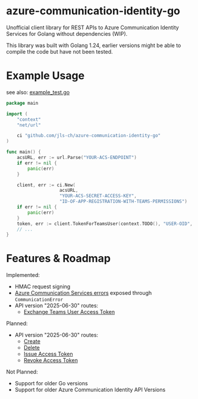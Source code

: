 # azure-communication-identity-go
Unofficial client library for REST APIs to Azure Communication Identity Services for Golang without dependencies (WIP).

This library was built with Golang 1.24, earlier versions might be able to compile the code but have not been tested.

# Example Usage


see also: [example_test.go](./example_test.go)

```go
package main

import (
	"context"
	"net/url"

	ci "github.com/jls-ch/azure-communication-identity-go"
)

func main() {
	acsURL, err := url.Parse("YOUR-ACS-ENDPOINT")
	if err != nil {
		panic(err)
	}

	client, err := ci.New(
			        acsURL,
			        "YOUR-ACS-SECRET-ACCESS-KEY",
			        "ID-OF-APP-REGISTRATION-WITH-TEAMS-PERMISSIONS")
	if err != nil {
		panic(err)
	}
	token, err := client.TokenForTeamsUser(context.TODO(), "USER-OID", "ENTRA-TOKEN-WITH-TEAMS-SCOPE")
    // ...
}

```


# Features & Roadmap

Implemented:
- HMAC request signing
- [Azure Communication Services errors](https://learn.microsoft.com/en-us/rest/api/communication/identity/communication-identity/create?view=rest-communication-identity-2025-06-30&tabs=HTTP#communicationerror) 
exposed through `CommunicationError`
- API version "2025-06-30" routes:
    - [Exchange Teams User Access Token](https://learn.microsoft.com/en-us/rest/api/communication/identity/communication-identity/exchange-teams-user-access-token?view=rest-communication-identity-2025-06-30&tabs=HTTP)

Planned:
- API version "2025-06-30" routes:
    - [Create](https://learn.microsoft.com/en-us/rest/api/communication/identity/communication-identity/create?view=rest-communication-identity-2025-06-30&tabs=HTTP)
    - [Delete](https://learn.microsoft.com/en-us/rest/api/communication/identity/communication-identity/delete?view=rest-communication-identity-2025-06-30&tabs=HTTP)
    - [Issue Access Token](https://learn.microsoft.com/en-us/rest/api/communication/identity/communication-identity/issue-access-token?view=rest-communication-identity-2025-06-30&tabs=HTTP)
    - [Revoke Access Token](https://learn.microsoft.com/en-us/rest/api/communication/identity/communication-identity/revoke-access-tokens?view=rest-communication-identity-2025-06-30&tabs=HTTP)

Not Planned:
- Support for older Go versions
- Support for older Azure Communication Identity API Versions

